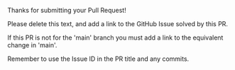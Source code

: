 Thanks for submitting your Pull Request!

Please delete this text, and add a link to the GitHub Issue solved by this PR.

If this PR is not for the 'main' branch you must add a link to the equivalent change in 'main'.

Remember to use the Issue ID in the PR title and any commits.
